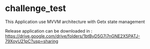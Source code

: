 # challenge_test

This Application use MVVM architecture with Getx state management

Release application can be downloaded in : https://drive.google.com/drive/folders/1btByD5G7i7nGNE2X5PATJ-79XoyU21pC?usp=sharing
